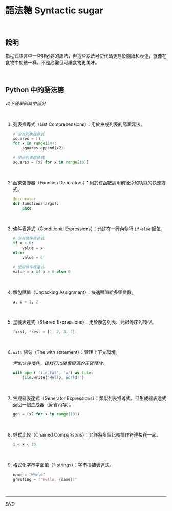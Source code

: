 # 語法糖 Syntactic sugar

<br>

## 說明

指程式語言中一些非必要的語法，但這些語法可使代碼更易於閱讀和表達，就像在食物中加糖一樣，不是必需但可讓食物更美味。

<br>

## Python 中的語法糖

_以下僅舉例其中部分_

<br>

1. 列表推導式（List Comprehensions）：用於生成列表的簡潔寫法。

   ```python
   # 沒有列表推導式
   squares = []
   for x in range(10):
       squares.append(x2)
   
   # 使用列表推導式
   squares = [x2 for x in range(10)]
   ```

<br>

2. 函數裝飾器（Function Decorators）：用於在函數調用前後添加功能的快速方式。

   ```python
   @decorator
   def functions(args):
       pass
   ```

<br>

3. 條件表達式（Conditional Expressions）：允許在一行內執行 `if-else` 賦值。

   ```python
   # 沒有條件表達式
   if x > 0:
       value = x
   else:
       value = 0
   
   # 使用條件表達式
   value = x if x > 0 else 0
   ```

<br>

4. 解包賦值（Unpacking Assignment）：快速賦值給多個變數。

   ```python
   a, b = 1, 2
   ```

<br>

5. 星號表達式（Starred Expressions）：用於解包列表、元組等序列類型。

   ```python
   first, *rest = [1, 2, 3, 4]
   ```

<br>

6. `with` 語句（The with statement）：管理上下文環境。
   
   _例如文件操作，這樣可以確保資源的正確釋放。_

   ```python
   with open('file.txt', 'w') as file:
       file.write('Hello, World!')
   ```

<br>

7. 生成器表達式（Generator Expressions）：類似列表推導式，但生成器表達式返回一個生成器（節省內存）。

   ```python
   gen = (x2 for x in range(10))
   ```

<br>

8. 鏈式比較（Chained Comparisons）：允許將多個比較操作符連接在一起。

   ```python
   1 < x < 10
   ```

<br>

9. 格式化字串字面值（f-strings）：字串插補表達式。

   ```python
   name = "World"
   greeting = f"Hello, {name}!"
   ```

<br>

___

_END_